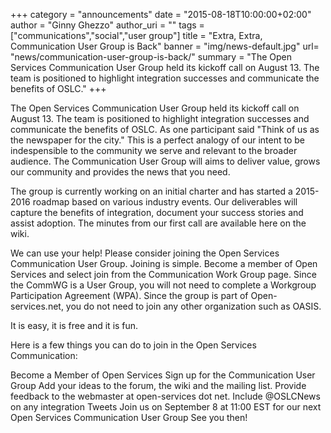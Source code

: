 +++
category = "announcements"
date = "2015-08-18T10:00:00+02:00"
author = "Ginny Ghezzo"
author_uri = ""
tags = ["communications","social","user group"]
title = "Extra, Extra, Communication User Group is Back"
banner = "img/news-default.jpg"
url= "news/communication-user-group-is-back/"
summary = "The Open Services Communication User Group held its kickoff call on August 13. The team is positioned to highlight integration successes and communicate the benefits of OSLC."
+++

The Open Services Communication User Group held its kickoff call on August 13. The team is positioned to highlight integration successes and communicate the benefits of OSLC. As one participant said "Think of us as the newspaper for the city." This is a perfect analogy of our intent to be indespensible to the community we serve and relevant to the broader audience. The Communication User Group will aims to deliver value, grows our community and provides the news that you need.

The group is currently working on an initial charter and has started a 2015-2016 roadmap based on various industry events. Our deliverables will capture the benefits of integration, document your success stories and assist adoption. The minutes from our first call are available here on the wiki.

We can use your help! Please consider joining the Open Services Communication User Group. Joining is simple. Become a member of Open Services and select join from the Communication Work Group page. Since the CommWG is a User Group, you will not need to complete a Workgroup Participation Agreement (WPA). Since the group is part of Open-services.net, you do not need to join any other organization such as OASIS.

It is easy, it is free and it is fun.

Here is a few things you can do to join in the Open Services Communication:

Become a Member of Open Services
Sign up for the Communication User Group
Add your ideas to the forum, the wiki and the mailing list.  Provide feedback to the webmaster at open-services dot net.
Include @OSLCNews on any integration Tweets
Join us on September 8 at 11:00 EST for our next Open Services Communication User Group
See you then!
